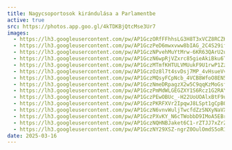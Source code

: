 ```yaml
---
title: Nagycsoportosok kirándulása a Parlamentbe
active: true
src: https://photos.app.goo.gl/4kTDKBjQtcMse3Ur7
images:
  - https://lh3.googleusercontent.com/pw/AP1GczORfFFhhsLG3H8T3xVCZ8RCZKfcnsd_34Nc0kJ5_uBy9o-MBYykmFggWjWwvtd2CJnNrGtAkWn5mmx3Wuvvg3ndW9uFlj7mxLezyxodFpNiP1rKUe4
  - https://lh3.googleusercontent.com/pw/AP1GczPeD6mwxvww8bIAG_2C4S29ifEdWo7-w37BvjfwN_jnigf3IFO6hdpqoGjP_EfwIo8AWRH8NWcR71N0A1_AhAHsedmwxEwwpQLtHvRF0vHAxotVvVw
  - https://lh3.googleusercontent.com/pw/AP1GczNPvehMuYtMrw-6KR63QArU2uIAp0CroDex8I6nyHSYZh9P6Jsh4fHym3_OdalSfKq_LqJbrBn5bi8s9pq5-SpH6g81lCfKoZnzZBhENM859woHTfM
  - https://lh3.googleusercontent.com/pw/AP1GczN6wpRjVZxrc85gieAkiBku6Te8VIOPS2MFtVKGIWzLD33gwXE9UsBoJj8o8M4H43c-_MyZRnUrvqoV8oGluqC00MALmSQnU0_31et5nn3jnLZ1cmc
  - https://lh3.googleusercontent.com/pw/AP1GczMTmfKHTULVMUukF9U1rwP1ZzZxRILTz1ZwxjLn1DrcR1HIvlctnctMiiskQTvrLcwMOeTVLUS4bB7MKFteg7nd6TWELaIZTszGLUHk0-v9SJv8W9k
  - https://lh3.googleusercontent.com/pw/AP1GczOz8l7t4svDsj7MP_4vHsueVv8B008CAnDfUHX7LB6RjGNaDIaWWuQb4wIm6AQpdZfvEJIkXUVSW9HSuk7LU328nv5hWawC4C4xoWB0KVxLXDg-Uq8
  - https://lh3.googleusercontent.com/pw/AP1GczMQsyFCpNcb_4VCB8WfoO8EN5-_bq5W-ms6IKuitBdNiIzV-GuXcTUzTpQ4vq5gxmKa6HVpq02MFhqZ2ZtNsht2onDWYONntNQfNzYq2bVBcMfl6c4
  - https://lh3.googleusercontent.com/pw/AP1GczNmeDRpagzX2w5C9qqKzMoGsfNnw_RPuXd9FwIx394jqxoQMPyLjCfv_CQrrDzlmpGrWiFbSvvN0JD6sdKY4nhQu1Fbt67mVj4nXgm0uOckVSTH-1s
  - https://lh3.googleusercontent.com/pw/AP1GczPmMdWLGEGZXY1S6Rcz1G2RAYsdp2OOvxjrv0OXEg2uMXI_y6_gv5bymb6GwkY1Mc8aqUEmjn84AQ55jnJz_Sp8ZA2yggYIkx-gfI3hL-SbfVBEB4E
  - https://lh3.googleusercontent.com/pw/AP1GczPEwOBUc_-H22UoUOAlxBtF9u0cM0bG3FylpbWY1Ua9Z4eZdATzDDcJnbO1F6B_Kq7vISXli1dA3i-uHiCdVTU0FjZdkVY6H1meU1tea9kw7JJkPus
  - https://lh3.googleusercontent.com/pw/AP1GczPKRFXVr2IpqwJ8LSpt1gCpBO3TxtVA4ayJWKMRqZnSOPslGj8wwYiBaPGldVXg3GpMNWiI1YKjRlGweiFFKNpGUSprUNhNwMDAPGACy1GcR9vQ9eg
  - https://lh3.googleusercontent.com/pw/AP1GczN6vnvWuljTwcfdZzSNXyNaVXQ6CsYqFCkSU5zG9OEoBg3murAvIfPMg_ESQuiT5u1MPv2KsmBXWH91rJMn2H3V2BNskT1wp6GY3P0CX17aCxtB8tY
  - https://lh3.googleusercontent.com/pw/AP1GczPXvKY_N6cTWobbD9IMoA5EBrN-hZmVJ6Jx8F7ged9U_2h-bmYCrAeKvqPin9Z6PKcd6U8aIeyYCAjufJFEWcPm2lJKx9AwHC9nbMONQ3ax4VnD8ZY
  - https://lh3.googleusercontent.com/pw/AP1GczNQHNBJaket6C1-rZTJJ7xZrZBhIu69XvHcZe2ktc7KKNWzTBefg84DB8waYHXDrm29beDf9pA5SQ48Bj6AcL-Fs1yhyG3In1SFfGF4oUZXnkm2h8Q
  - https://lh3.googleusercontent.com/pw/AP1GczNY29XSZ-ngrZ0OulOmdS5oR1flG9WroXqJZXm_i1z_-VcGy1r-aomS0eLJ8z9_0VyRDRZgPbTS7WJnDbmwTW5gwmhK0uMiGlZ1nBDCnG5lWy6AD4Y
date: 2025-03-16
---
```

